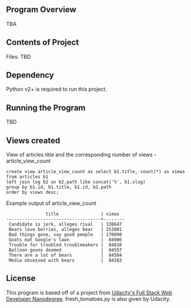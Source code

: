 ## Program Overview 

TBA

## Contents of Project

Files:
  TBD

## Dependency

Python v2+ is required to run this project. 

## Running the Program

TBD

## Views created

View of articles title and the corresponding number of views - article_view_count
```
create view article_view_count as select b1.title, count(*) as views
from articles b1
left join log b2 on b2.path like concat('%', b1.slug)
group by b1.id, b1.title, b1.id, b2.path
order by views desc;
```
Example output of article_view_count
```
               title                | views  
------------------------------------+--------
 Candidate is jerk, alleges rival   | 338647
 Bears love berries, alleges bear   | 253801
 Bad things gone, say good people   | 170098
 Goats eat Google's lawn            |  84906
 Trouble for troubled troublemakers |  84810
 Balloon goons doomed               |  84557
 There are a lot of bears           |  84504
 Media obsessed with bears          |  84383
 ```



## License

This program is based off of a project from [Udacity's Full Stack Web Developer Nanodegree](https://www.udacity.com/course/full-stack-web-developer-nanodegree--nd004). fresh_tomatoes.py is also given by Udacity.
